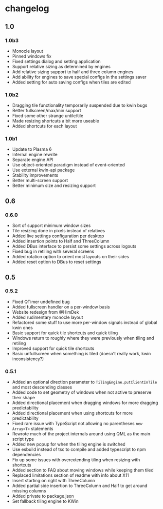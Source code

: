 # changelog

## 1.0

### 1.0b3

-   Monocle layout
-   Pinned windows fix
-   Fixed settings dialog and setting application
-   Support relative sizing as determined by engines
-   Add relative sizing support to half and three column engines
-   Add ability for engines to save special configs in the settings saver
-   Added setting for auto saving configs when tiles are edited

### 1.0b2

-   Dragging tile functionality temporarily suspended due to kwin bugs
-   Better fullscreen/max/min support
-   Fixed some other strange untile/tile
-   Made resizing shortcuts a bit more useable
-   Added shortcuts for each layout

### 1.0b1

-   Update to Plasma 6
-   Internal engine rewrite
-   Separate engine API
-   Use object-oriented paradigm instead of event-oriented
-   Use external kwin-api package
-   Stability improvements
-   Better multi-screen support
-   Better minimum size and resizing support

## 0.6

### 0.6.0

-   Sort of support minimum window sizes
-   Tile resizing done in pixels instead of relatives
-   Added live settings configuration per desktop
-   Added insertion points to Half and ThreeColumn
-   Added DBus interface to persist some settings across logouts
-   Fixed bug in retiling with several screens
-   Added rotation option to orient most layouts on their sides
-   Added reset option to DBus to reset settings

## 0.5

### 0.5.2

-   Fixed QTimer undefined bug
-   Added fullscreen handler on a per-window basis
-   Website redesign from @HimDek
-   Added rudimentary monocle layout
-   Refactored some stuff to use more per-window signals instead of global kwin ones
-   Basic support for quick tile shortcuts and quick tiling
-   Windows return to roughly where they were previously when tiling and retiling
-   Improved support for quick tile shortcuts
-   Basic unfullscreen when something is tiled (doesn't really work, kwin inconsistency?)

### 0.5.1

-   Added an optional direction parameter to `TilingEngine.putClientInTile` and most descending classes
-   Added code to set geometry of windows when not active to preserve their shape
-   Added directional placement when dragging windows for more dragging predictability
-   Added directional placement when using shortcuts for more predictability
-   Fixed rare issue with TypeScript not allowing no parentheses `new Array<T>` statements
-   Rewrote much of the project internals around using QML as the main script type
-   Added new popup for when the tiling engine is switched
-   Use esbuild instead of tsc to compile and added typescript to npm dependencies
-   Fix up some issues with overextending tiling when resizing with shortcuts
-   Added section to FAQ about moving windows while keeping them tiled
-   Replaced limitations section of readme with info about X11
-   Insert starting on right with ThreeColumn
-   Added partial side insertion to ThreeColumn and Half to get around missing columns
-   Added private to package.json
-   Set fallback tiling engine to KWin
